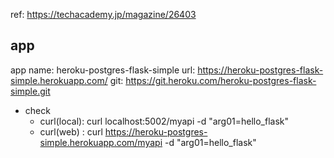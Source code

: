 ref: https://techacademy.jp/magazine/26403

## app
app name: heroku-postgres-flask-simple
url: https://heroku-postgres-flask-simple.herokuapp.com/
git: https://git.heroku.com/heroku-postgres-flask-simple.git

- check
	- curl(local): curl localhost:5002/myapi -d "arg01=hello_flask"
	- curl(web)  : curl https://heroku-postgres-simple.herokuapp.com/myapi -d "arg01=hello_flask"
